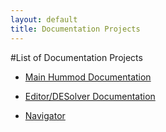 ```yaml
---
layout: default
title: Documentation Projects
---
```


#List of Documentation Projects

* [Main Hummod Documentation](projects/library)

* [Editor/DESolver Documentation](projects/editor-desolver)

* [Navigator](projects/navigator)